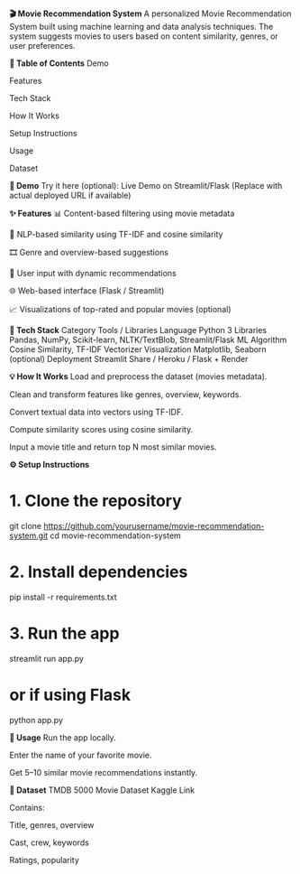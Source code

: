 **🎬 Movie Recommendation System**
A personalized Movie Recommendation System built using machine learning and data analysis techniques. The system suggests movies to users based on content similarity, genres, or user preferences.

**📌 Table of Contents**
Demo

Features

Tech Stack

How It Works

Setup Instructions

Usage

Dataset

**🎥 Demo**
Try it here (optional):
Live Demo on Streamlit/Flask
(Replace with actual deployed URL if available)

**✨ Features**
📊 Content-based filtering using movie metadata

🧠 NLP-based similarity using TF-IDF and cosine similarity

🎞 Genre and overview-based suggestions

💬 User input with dynamic recommendations

🌐 Web-based interface (Flask / Streamlit)

📈 Visualizations of top-rated and popular movies (optional)

**🧰 Tech Stack**
Category	Tools / Libraries
Language	Python 3
Libraries	Pandas, NumPy, Scikit-learn, NLTK/TextBlob, Streamlit/Flask
ML Algorithm	Cosine Similarity, TF-IDF Vectorizer
Visualization	Matplotlib, Seaborn (optional)
Deployment	Streamlit Share / Heroku / Flask + Render

**💡 How It Works**
Load and preprocess the dataset (movies metadata).

Clean and transform features like genres, overview, keywords.

Convert textual data into vectors using TF-IDF.

Compute similarity scores using cosine similarity.

Input a movie title and return top N most similar movies.

**⚙️ Setup Instructions**
# 1. Clone the repository
git clone https://github.com/yourusername/movie-recommendation-system.git
cd movie-recommendation-system

# 2. Install dependencies
pip install -r requirements.txt

# 3. Run the app
streamlit run app.py
# or if using Flask
python app.py

**🚀 Usage**
Run the app locally.

Enter the name of your favorite movie.

Get 5–10 similar movie recommendations instantly.

**📂 Dataset**
TMDB 5000 Movie Dataset
Kaggle Link

Contains:

Title, genres, overview

Cast, crew, keywords

Ratings, popularity




